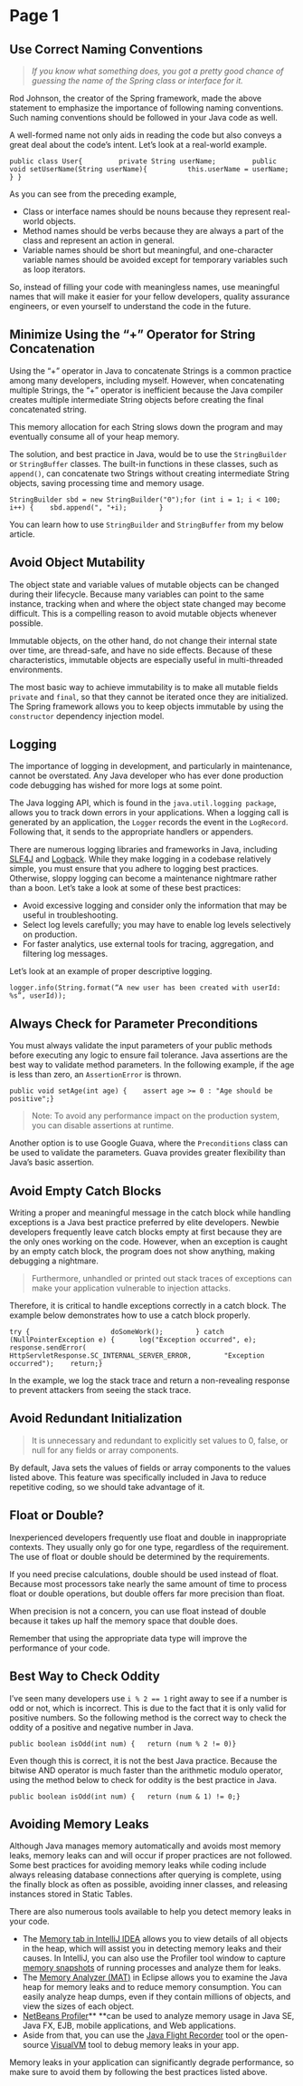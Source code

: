 # Page 1

## Use Correct Naming Conventions <a href="516c" id="516c"></a>

> _If you know what something does, you got a pretty good chance of guessing the name of the Spring class or interface for it._

Rod Johnson, the creator of the Spring framework, made the above statement to emphasize the importance of following naming conventions. Such naming conventions should be followed in your Java code as well.

A well-formed name not only aids in reading the code but also conveys a great deal about the code’s intent. Let’s look at a real-world example.

```
public class User{         private String userName;         public void setUserName(String userName){          this.userName = userName;         } }
```

As you can see from the preceding example,

* Class or interface names should be nouns because they represent real-world objects.
* Method names should be verbs because they are always a part of the class and represent an action in general.
* Variable names should be short but meaningful, and one-character variable names should be avoided except for temporary variables such as loop iterators.

So, instead of filling your code with meaningless names, use meaningful names that will make it easier for your fellow developers, quality assurance engineers, or even yourself to understand the code in the future.

## Minimize Using the “+” Operator for String Concatenation <a href="a27f" id="a27f"></a>

Using the “+” operator in Java to concatenate Strings is a common practice among many developers, including myself. However, when concatenating multiple Strings, the “+” operator is inefficient because the Java compiler creates multiple intermediate String objects before creating the final concatenated string.

This memory allocation for each String slows down the program and may eventually consume all of your heap memory.

The solution, and best practice in Java, would be to use the `StringBuilder` or `StringBuffer` classes. The built-in functions in these classes, such as `append()`, can concatenate two Strings without creating intermediate String objects, saving processing time and memory usage.

```
StringBuilder sbd = new StringBuilder("0");for (int i = 1; i < 100; i++) {    sbd.append(", "+i);        }
```

You can learn how to use `StringBuilder` and `StringBuffer` from my below article.



## Avoid Object Mutability <a href="a0ab" id="a0ab"></a>

The object state and variable values of mutable objects can be changed during their lifecycle. Because many variables can point to the same instance, tracking when and where the object state changed may become difficult. This is a compelling reason to avoid mutable objects whenever possible.

Immutable objects, on the other hand, do not change their internal state over time, are thread-safe, and have no side effects. Because of these characteristics, immutable objects are especially useful in multi-threaded environments.

The most basic way to achieve immutability is to make all mutable fields `private` and `final`, so that they cannot be iterated once they are initialized. The Spring framework allows you to keep objects immutable by using the `constructor` dependency injection model.

## Logging <a href="9538" id="9538"></a>

The importance of logging in development, and particularly in maintenance, cannot be overstated. Any Java developer who has ever done production code debugging has wished for more logs at some point.

The Java logging API, which is found in the `java.util.logging package`, allows you to track down errors in your applications. When a logging call is generated by an application, the `Logger` records the event in the `LogRecord`. Following that, it sends to the appropriate handlers or appenders.

There are numerous logging libraries and frameworks in Java, including [SLF4J](http://www.slf4j.org) and [Logback](http://logback.qos.ch). While they make logging in a codebase relatively simple, you must ensure that you adhere to logging best practices. Otherwise, sloppy logging can become a maintenance nightmare rather than a boon. Let’s take a look at some of these best practices:

* Avoid excessive logging and consider only the information that may be useful in troubleshooting.
* Select log levels carefully; you may have to enable log levels selectively on production.
* For faster analytics, use external tools for tracing, aggregation, and filtering log messages.

Let’s look at an example of proper descriptive logging.

```
logger.info(String.format(“A new user has been created with userId: %s”, userId));
```

## Always Check for Parameter Preconditions <a href="8420" id="8420"></a>

You must always validate the input parameters of your public methods before executing any logic to ensure fail tolerance. Java assertions are the best way to validate method parameters. In the following example, if the age is less than zero, an `AssertionError` is thrown.

```
public void setAge(int age) {    assert age >= 0 : "Age should be positive";}
```

> Note: To avoid any performance impact on the production system, you can disable assertions at runtime.

Another option is to use Google Guava, where the `Preconditions` class can be used to validate the parameters. Guava provides greater flexibility than Java’s basic assertion.



## Avoid Empty Catch Blocks <a href="96a5" id="96a5"></a>

Writing a proper and meaningful message in the catch block while handling exceptions is a Java best practice preferred by elite developers. Newbie developers frequently leave catch blocks empty at first because they are the only ones working on the code. However, when an exception is caught by an empty catch block, the program does not show anything, making debugging a nightmare.

> Furthermore, unhandled or printed out stack traces of exceptions can make your application vulnerable to injection attacks.

Therefore, it is critical to handle exceptions correctly in a catch block. The example below demonstrates how to use a catch block properly.

```
try {                    doSomeWork();        } catch (NullPointerException e) {      log("Exception occurred", e);    response.sendError(        HttpServletResponse.SC_INTERNAL_SERVER_ERROR,        "Exception occurred");    return;}
```

In the example, we log the stack trace and return a non-revealing response to prevent attackers from seeing the stack trace.

## Avoid Redundant Initialization <a href="ca15" id="ca15"></a>

> It is unnecessary and redundant to explicitly set values to 0, false, or null for any fields or array components.

By default, Java sets the values of fields or array components to the values listed above. This feature was specifically included in Java to reduce repetitive coding, so we should take advantage of it.

## Float or Double? <a href="372c" id="372c"></a>

Inexperienced developers frequently use float and double in inappropriate contexts. They usually only go for one type, regardless of the requirement. The use of float or double should be determined by the requirements.

If you need precise calculations, double should be used instead of float. Because most processors take nearly the same amount of time to process float or double operations, but double offers far more precision than float.

When precision is not a concern, you can use float instead of double because it takes up half the memory space that double does.

Remember that using the appropriate data type will improve the performance of your code.

## Best Way to Check Oddity <a href="b123" id="b123"></a>

I’ve seen many developers use `i % 2 == 1` right away to see if a number is odd or not, which is incorrect. This is due to the fact that it is only valid for positive numbers. So the following method is the correct way to check the oddity of a positive and negative number in Java.

```
public boolean isOdd(int num) {   return (num % 2 != 0)}
```

Even though this is correct, it is not the best Java practice. Because the bitwise AND operator is much faster than the arithmetic modulo operator, using the method below to check for oddity is the best practice in Java.

```
public boolean isOdd(int num) {   return (num & 1) != 0;}
```

## Avoiding Memory Leaks <a href="a1db" id="a1db"></a>

Although Java manages memory automatically and avoids most memory leaks, memory leaks can and will occur if proper practices are not followed. Some best practices for avoiding memory leaks while coding include always releasing database connections after querying is complete, using the finally block as often as possible, avoiding inner classes, and releasing instances stored in Static Tables.

There are also numerous tools available to help you detect memory leaks in your code.

* The [Memory tab in IntelliJ IDEA](https://www.jetbrains.com/help/idea/analyze-objects-in-the-jvm-heap.html) allows you to view details of all objects in the heap, which will assist you in detecting memory leaks and their causes. In IntelliJ, you can also use the Profiler tool window to capture [memory snapshots](https://www.jetbrains.com/help/idea/analyze-hprof-memory-snapshots.html) of running processes and analyze them for leaks.
* The [Memory Analyzer (MAT)](https://www.eclipse.org/mat/) in Eclipse allows you to examine the Java heap for memory leaks and to reduce memory consumption. You can easily analyze heap dumps, even if they contain millions of objects, and view the sizes of each object.
* [NetBeans Profiler](https://netbeans.apache.org/kb/docs/java/profiler-intro.html)** **can be used to analyze memory usage in Java SE, Java FX, EJB, mobile applications, and Web applications.
* Aside from that, you can use the [Java Flight Recorder](https://docs.oracle.com/javase/8/docs/technotes/guides/troubleshoot/memleaks001.html) tool or the open-source [VisualVM](https://visualvm.github.io) tool to debug memory leaks in your app.

Memory leaks in your application can significantly degrade performance, so make sure to avoid them by following the best practices listed above.

